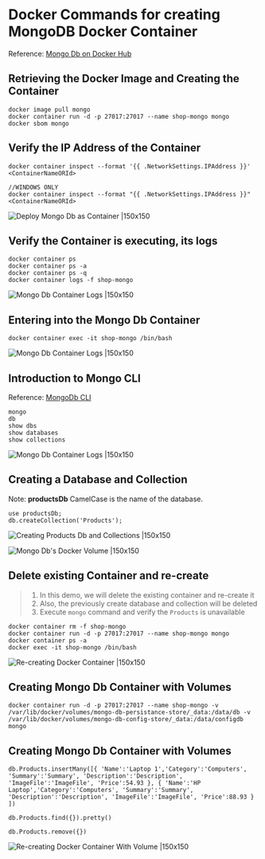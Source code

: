 # Docker Commands for creating MongoDB Docker Container

Reference: [Mongo Db on Docker Hub](https://hub.docker.com/_/mongo?tab=description)

## Retrieving the Docker Image and Creating the Container

```
docker image pull mongo
docker container run -d -p 27017:27017 --name shop-mongo mongo
docker sbom mongo
```

## Verify the IP Address of the Container

```
docker container inspect --format '{{ .NetworkSettings.IPAddress }}' <ContainerNameORId>

//WINDOWS ONLY
docker container inspect --format "{{ .NetworkSettings.IPAddress }}" <ContainerNameORId>
```

![Deploy Mongo Db as Container |150x150](../Images/S3/CreateMongoContainer.PNG)

## Verify the Container is executing, its logs

```
docker container ps
docker container ps -a
docker container ps -q
docker container logs -f shop-mongo
```

![Mongo Db Container Logs |150x150](../Images/S3/MongoContainerLogs.PNG)

## Entering into the Mongo Db Container

```
docker container exec -it shop-mongo /bin/bash
```

![Mongo Db Container Logs |150x150](../Images/S3/Inside_MongoDbContainer.PNG)

## Introduction to Mongo CLI

Reference: [MongoDb CLI](https://www.mongodb.com/docs/v4.4/mongo/)

```
mongo
db
show dbs
show databases
show collections
```

![Mongo Db Container Logs |150x150](../Images/S3/MongoCli.PNG)

## Creating a Database and Collection

Note: **productsDb** CamelCase is the name of the database.

```
use productsDb;
db.createCollection('Products');
```

![Creating Products Db and Collections |150x150](../Images/S3/Creating_Products_Db_and_Collections.PNG)

![Mongo Db's Docker Volume |150x150](../Images/S3/Docker_Volume.PNG)

## Delete existing Container and re-create

> 1. In this demo, we will delete the existing container and re-create it
> 1. Also, the previously create database and collection will be deleted
> 1. Execute `mongo` command and verify the `Products` is unavailable

```
docker container rm -f shop-mongo
docker container run -d -p 27017:27017 --name shop-mongo mongo
docker container ps -a
docker exec -it shop-mongo /bin/bash
```

![Re-creating Docker Container |150x150](../Images/S3/Recreating_MongoDbContainer.PNG)

## Creating Mongo Db Container with Volumes

```
docker container run -d -p 27017:27017 --name shop-mongo -v /var/lib/docker/volumes/mongo-db-persistance-store/_data:/data/db -v /var/lib/docker/volumes/mongo-db-config-store/_data:/data/configdb mongo
```

## Creating Mongo Db Container with Volumes

```
db.Products.insertMany([{ 'Name':'Laptop 1','Category':'Computers', 'Summary':'Summary', 'Description':'Description', 'ImageFile':'ImageFile', 'Price':54.93 }, { 'Name':'HP Laptop','Category':'Computers', 'Summary':'Summary', 'Description':'Description', 'ImageFile':'ImageFile', 'Price':88.93 } ])

db.Products.find({}).pretty()

db.Products.remove({})
```

![Re-creating Docker Container With Volume |150x150](../Images/S3/Docker_MongoDb_WithVolume.PNG)

